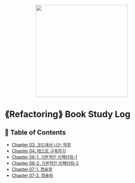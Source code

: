 <div align=center>
<img src="./images/refactoring-icon.webp" width="300" height="300"> </br>
</div>

# ⟪Refactoring⟫ Book Study Log

## 📝 Table of Contents
- [Chapter 03. 코드에서 나는 악취](Refactoring/Chapter03/README.md)
- [Chapter 04. 테스트 구축하기](Refactoring/Chapter04/README.md)
- [Chapter 06-1. 기본적인 리팩터링-1](Refactoring/Chapter06/README_01.md)
- [Chapter 06-2. 기본적인 리팩터링-2](Refactoring/Chapter06/README_02.md)
- [Chapter 07-1. 캡슐화](Refactoring/Chapter07-1/README.md)
- [Chapter 07-2. 캡슐화](Refactoring/Chapter07-2/README.md)